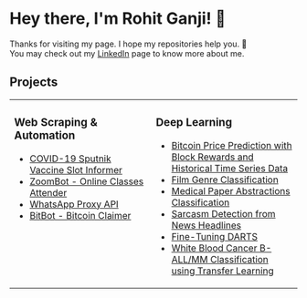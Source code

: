 # Hey there, I'm Rohit Ganji! 👋

Thanks for visiting my page. I hope my repositories help you. 💁<br> You may check out my [LinkedIn](https://www.linkedin.com/in/RohitGanji) page to know more about me.


## Projects
<table><tr><td valign="top" width="33%">

### Web Scraping & Automation
  
- [COVID-19 Sputnik Vaccine Slot Informer](https://github.com/simonw/datasette-app-support/releases/tag/0.5)
- [ZoomBot - Online Classes Attender](https://github.com/simonw/pids/releases/tag/0.1.2)
- [WhatsApp Proxy API](https://github.com/simonw/datasette-verify/releases/tag/0.1)
- [BitBot - Bitcoin Claimer](https://github.com/simonw/datasette/releases/tag/0.59a2)
</td><td valign="top" width="34%">


### Deep Learning
- [Bitcoin Price Prediction with Block Rewards and Historical Time Series Data](https://github.com/RohitGanji/bitcoin-price-prediction)
- [Film Genre Classification](https://www.kaggle.com/rohitganji13/film-genre-classification-using-nlp)
- [Medical Paper Abstractions Classification](https://github.com/RohitGanji/medical-paper-abstract-classification)
- [Sarcasm Detection from News Headlines](https://www.kaggle.com/rohitganji13/sarcasm-detection-95-accuracy)
- [Fine-Tuning DARTS](https://github.com/RohitGanji/fine-tuning-darts)
- [White Blood Cancer B-ALL/MM Classification using Transfer Learning](https://github.com/RohitGanji/white-blood-cancer-all-mm)
</td></tr></table>
